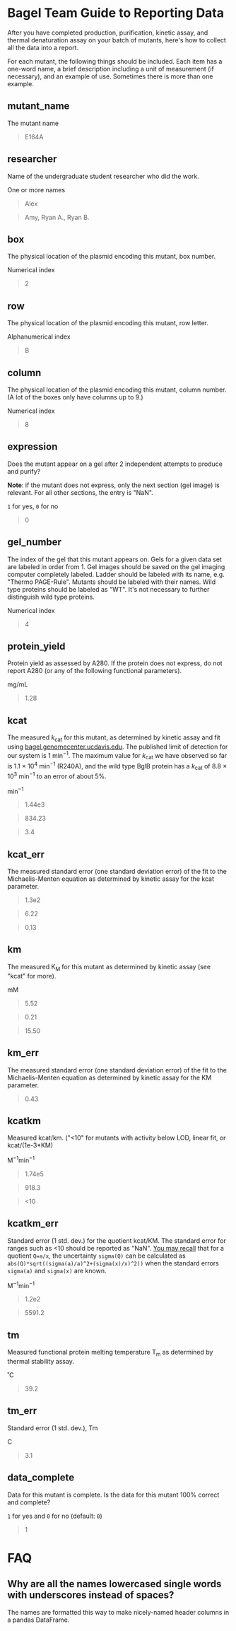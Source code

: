 # Bagel Team Guide to Reporting Data

After you have completed production, purification, kinetic assay, and thermal denaturation assay on your batch of mutants, here's how to collect all the data into a report.

For each mutant, the following things should be included. Each item has a one-word name, a brief description including a unit of measurement (if necessary), and an example of use. Sometimes there is more than one example.  

## mutant_name

The mutant name

> E164A

## researcher

Name of the undergraduate student researcher who did the work.

One or more names

> Alex

> Amy, Ryan A., Ryan B.

## box

The physical location of the plasmid encoding this mutant, box number.

Numerical index

> 2

## row

The physical location of the plasmid encoding this mutant, row letter.

Alphanumerical index

> B

## column

The physical location of the plasmid encoding this mutant, column number. (A lot of the boxes only have columns up to 9.)

Numerical index

> 8

## expression

Does the mutant appear on a gel after 2 independent attempts to produce and purify?

**Note**: if the mutant does not express, only the next section (gel image) is relevant. For all other sections, the entry is "NaN".

`1` for yes, `0` for no

> 0

## gel_number

The index of the gel that this mutant appears on. Gels for a given data set are labeled in order from 1. Gel images should be saved on the gel imaging computer completely labeled. Ladder should be labeled with its name, e.g. "Thermo PAGE-Rule". Mutants should be labeled with their names. Wild type proteins should be labeled as "WT". It's not necessary to further distinguish wild type proteins.

Numerical index

> 4

## protein_yield

Protein yield as assessed by A280. If the protein does not express, do not report A280 (or any of the following functional parameters).

mg/mL

> 1.28

## kcat

The measured <em>k</em><sub>cat</sub> for this mutant, as determined by kinetic assay and fit using <a href="bagel.genomecenter.ucdavis.edu">bagel.genomecenter.ucdavis.edu</a>. The published limit of detection for our system is 1 min<sup>&minus;1</sup>. The maximum value for  <em>k</em><sub>cat</sub> we have observed so far is 1.1 &times; 10<sup>4</sup> min<sup>&minus;1</sup> (R240A), and the wild type BglB protein has a <em>k</em><sub>cat</sub> of 8.8 &times; 10<sup>3</sup> min<sup>&minus;1</sup> to an error of about 5%.

min<sup>&minus;1</sup>

> 1.44e3

> 834.23

> 3.4

## kcat_err

The measured standard error (one standard deviation error) of the fit to the Michaelis-Menten equation as determined by kinetic assay for the kcat parameter.

> 1.3e2

> 6.22

> 0.13

## km

The measured K<sub>M</sub> for this mutant as determined by kinetic assay (see "kcat" for more).

mM

> 5.52

> 0.21

> 15.50

## km_err

The measured standard error (one standard deviation error) of the fit to the Michaelis-Menten equation as determined by kinetic assay for the KM parameter.

> 0.43

## kcatkm

Measured kcat/km. ("<10" for mutants with activity below LOD, linear fit, or kcat/(1e-3*KM)

M<sup>&minus;1</sup>min<sup>&minus;1</sup>

> 1.74e5

> 918.3

> <10  

## kcatkm_err

Standard error (1 std. dev.) for the quotient kcat/KM. The standard error for ranges such as <10 should be reported as "NaN". [You may recall](http://www.fas.harvard.edu/~scphys/nsta/error_propagation.pdf) that for a quotient `Q=a/x`, the uncertainty `sigma(Q)` can be calculated as `abs(Q)*sqrt((sigma(a)/a)^2+(sigma(x)/x)^2))` when the standard errors `sigma(a)` and `sigma(x)` are known.

M<sup>&minus;1</sup>min<sup>&minus;1</sup>

> 1.2e2

> 5591.2

## tm

Measured functional protein melting temperature T<sub>m</sub> as determined by thermal stability assay.

˚C

> 39.2

## tm_err

Standard error (1 std. dev.), Tm

C

> 3.1

## data_complete

Data for this mutant is complete. Is the data for this mutant 100% correct and complete?

`1` for yes and `0` for no (default: `0`)

> 1

# FAQ

## Why are all the names lowercased single words with underscores instead of spaces?

The names are formatted this way to make nicely-named header columns in a pandas DataFrame. 
